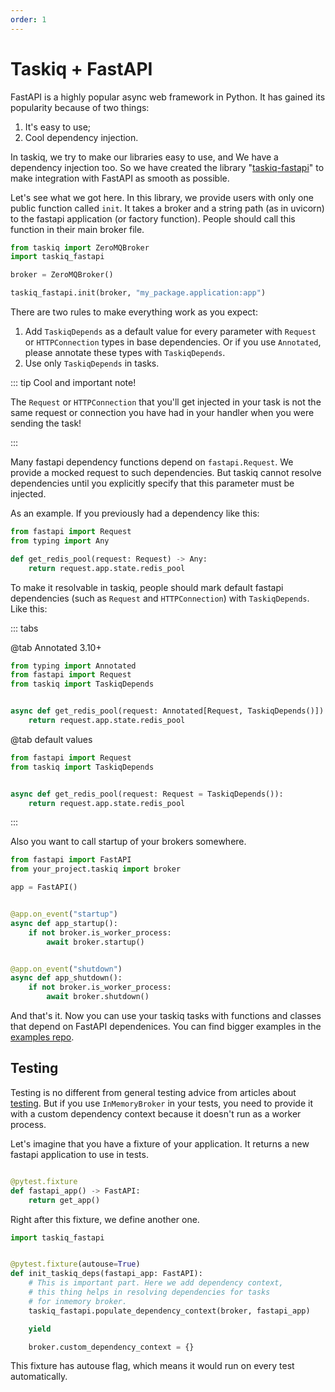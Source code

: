```yaml
---
order: 1
---
```


# Taskiq + FastAPI

FastAPI is a highly popular async web framework in Python. It has gained its popularity because of two things:
1. It's easy to use;
2. Cool dependency injection.

In taskiq, we try to make our libraries easy to use, and We have a dependency injection too. So we have created the library "[taskiq-fastapi](https://github.com/taskiq-python/taskiq-fastapi)" to make integration with FastAPI as smooth as possible.

Let's see what we got here. In this library, we provide users with only one public function called `init`. It takes a broker and a string path (as in uvicorn) to the fastapi application (or factory function). People should call this function in their main broker file.

```python
from taskiq import ZeroMQBroker
import taskiq_fastapi

broker = ZeroMQBroker()

taskiq_fastapi.init(broker, "my_package.application:app")

```

There are two rules to make everything work as you expect:
1. Add `TaskiqDepends` as a default value for every parameter with `Request` or `HTTPConnection` types in base dependencies. Or if you use `Annotated`, please annotate these types with `TaskiqDepends`.
2. Use only `TaskiqDepends` in tasks.


::: tip Cool and important note!

The `Request` or `HTTPConnection` that you'll get injected in your task is not the same request or connection you have had in your handler when you were sending the task!

:::

Many fastapi dependency functions depend on `fastapi.Request`. We provide a mocked request to such dependencies. But taskiq cannot resolve dependencies until you explicitly specify that this parameter must be injected.

As an example. If you previously had a dependency like this:

```python
from fastapi import Request
from typing import Any

def get_redis_pool(request: Request) -> Any:
    return request.app.state.redis_pool

```

To make it resolvable in taskiq, people should mark default fastapi dependencies (such as `Request` and `HTTPConnection`) with `TaskiqDepends`. Like this:


::: tabs

@tab Annotated 3.10+

```python
from typing import Annotated
from fastapi import Request
from taskiq import TaskiqDepends


async def get_redis_pool(request: Annotated[Request, TaskiqDepends()]):
    return request.app.state.redis_pool

```

@tab default values

```python
from fastapi import Request
from taskiq import TaskiqDepends


async def get_redis_pool(request: Request = TaskiqDepends()):
    return request.app.state.redis_pool

```

:::


Also you want to call startup of your brokers somewhere.

```python
from fastapi import FastAPI
from your_project.taskiq import broker

app = FastAPI()


@app.on_event("startup")
async def app_startup():
    if not broker.is_worker_process:
        await broker.startup()


@app.on_event("shutdown")
async def app_shutdown():
    if not broker.is_worker_process:
        await broker.shutdown()

```

And that's it. Now you can use your taskiq tasks with functions and classes that depend on FastAPI dependenices. You can find bigger examples in the [examples repo](https://github.com/taskiq-python/examples/).


## Testing

Testing is no different from general testing advice from articles about [testing](../guide/testing-taskiq.md). But if you use `InMemoryBroker` in your tests, you need to provide it with a custom dependency context because it doesn't run as a worker process.

Let's imagine that you have a fixture of your application. It returns a new fastapi application to use in tests.
```python

@pytest.fixture
def fastapi_app() -> FastAPI:
    return get_app()

```

Right after this fixture, we define another one.

```python
import taskiq_fastapi


@pytest.fixture(autouse=True)
def init_taskiq_deps(fastapi_app: FastAPI):
    # This is important part. Here we add dependency context,
    # this thing helps in resolving dependencies for tasks
    # for inmemory broker.
    taskiq_fastapi.populate_dependency_context(broker, fastapi_app)

    yield

    broker.custom_dependency_context = {}

```

This fixture has autouse flag, which means it would run on every test automatically.
